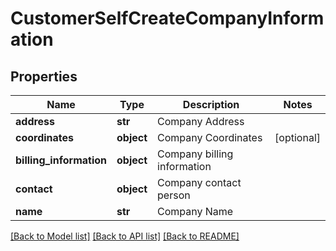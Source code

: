# CustomerSelfCreateCompanyInformation

## Properties
Name | Type | Description | Notes
------------ | ------------- | ------------- | -------------
**address** | **str** | Company Address | 
**coordinates** | **object** | Company Coordinates | [optional] 
**billing_information** | **object** | Company billing information | 
**contact** | **object** | Company contact person | 
**name** | **str** | Company Name | 

[[Back to Model list]](../README.md#documentation-for-models) [[Back to API list]](../README.md#documentation-for-api-endpoints) [[Back to README]](../README.md)


